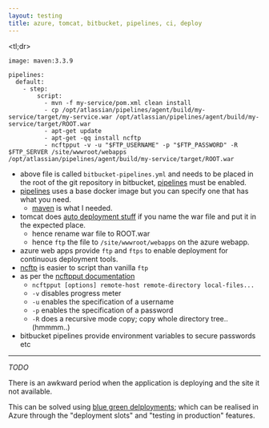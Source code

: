 ```yaml
---
layout: testing
title: azure, tomcat, bitbucket, pipelines, ci, deploy
---
```


<tl;dr>

```
image: maven:3.3.9

pipelines:
  default:
    - step:
        script:
          - mvn -f my-service/pom.xml clean install
          - cp /opt/atlassian/pipelines/agent/build/my-service/target/my-service.war /opt/atlassian/pipelines/agent/build/my-service/target/ROOT.war
          - apt-get update
          - apt-get -qq install ncftp
          - ncftpput -v -u "$FTP_USERNAME" -p "$FTP_PASSWORD" -R $FTP_SERVER /site/wwwroot/webapps /opt/atlassian/pipelines/agent/build/my-service/target/ROOT.war
```

* above file is called `bitbucket-pipelines.yml` and needs to be placed in the root of the git repository in bitbucket, [pipelines](https://confluence.atlassian.com/bitbucket/configure-bitbucket-pipelines-yml-792298910.html) must be enabled.
* [pipelines](https://confluence.atlassian.com/bitbucket/configure-bitbucket-pipelines-yml-792298910.html) uses a base docker image but you can specify one that has what you need.
  * [maven](http://maven.apache.org/) is what I needed.
* tomcat does [auto deployment stuff](https://tomcat.apache.org/tomcat-8.0-doc/config/host.html#Automatic_Application_Deployment) if you name the war file and put it in the expected place.
  * hence rename war file to ROOT.war
  * hence `ftp` the file to `/site/wwwroot/webapps` on the azure webapp.
* azure web apps provide `ftp` and `ftps` to enable deployment for continuous deployment tools. 
* [ncftp](http://www.ncftp.com/ncftp/) is easier to script than vanilla `ftp`
* as per the [ncftpput documentation](http://www.ncftp.com/ncftp/doc/ncftpput.html) 
  * `ncftpput [options] remote-host remote-directory local-files...`
  * `-v` disables progress meter
  * `-u` enables the specification of a username
  * `-p` enables the specification of a password
  * `-R` does a recursive mode copy; copy whole directory tree.. (hmmmm..)
* bitbucket pipelines provide environment variables to secure passwords etc

---

*TODO*
  
There is an awkward period when the application is deploying and the site
it not available. 

This can be solved using [blue green delployments](https://martinfowler.com/bliki/BlueGreenDeployment.html); which can be realised in Azure through the "deployment slots" and "testing in production" features. 
